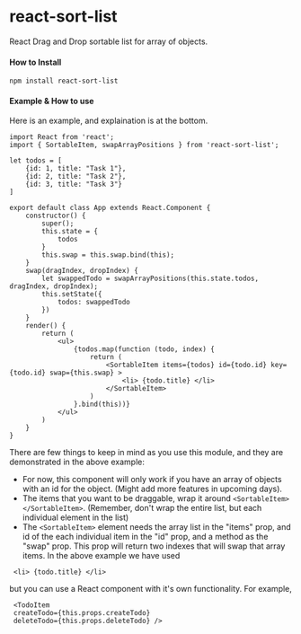 # react-sort-list
React Drag and Drop sortable list for array of objects.

#### How to Install
```
npm install react-sort-list
```
#### Example & How to use
Here is an example, and explaination is at the bottom.
```
import React from 'react';
import { SortableItem, swapArrayPositions } from 'react-sort-list';

let todos = [
    {id: 1, title: "Task 1"},
    {id: 2, title: "Task 2"},
    {id: 3, title: "Task 3"}
]

export default class App extends React.Component {
    constructor() {
        super();
        this.state = {
            todos
        }
        this.swap = this.swap.bind(this);
    }
    swap(dragIndex, dropIndex) {
        let swappedTodo = swapArrayPositions(this.state.todos, dragIndex, dropIndex);
        this.setState({
            todos: swappedTodo
        })
    }
    render() {
        return (
            <ul>
                {todos.map(function (todo, index) {
                    return (
                        <SortableItem items={todos} id={todo.id} key={todo.id} swap={this.swap} >
                            <li> {todo.title} </li>
                        </SortableItem>
                    )
                }.bind(this))}
            </ul>
        )
    }
}
```
There are few things to keep in mind as you use this module, and they are demonstrated in the above example: 
  - For now, this component will only work if you have an array of objects with an id for the object. (Might add more features in upcoming days).
  - The items that you want to be draggable, wrap it around ```<SortableItem></SortableItem>```. (Remember, don't wrap the entire list, but each individual element in the list)
  - The ```<SortableItem>``` element needs the array list in the "items" prop, and id of the each individual item in the "id" prop, and a method as the "swap" prop. This prop will return two indexes that will swap that array items.
In the above example we have used 
```
 <li> {todo.title} </li>
```
but you can use a React component with it's own functionality. For example, 
```
 <TodoItem 
 createTodo={this.props.createTodo}
 deleteTodo={this.props.deleteTodo} />
```

